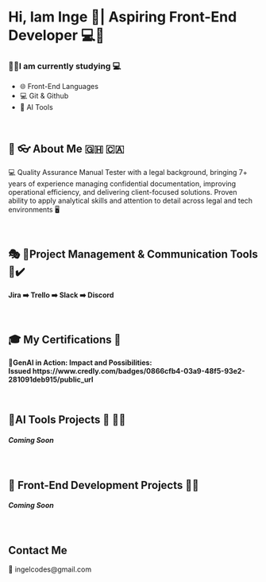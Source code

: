
<h1> Hi, Iam Inge 💜| Aspiring Front-End Developer 💻🤖 </h1>

<h3> 🧑‍🎓I am currently studying 💻 </h3>
   <p> 
   <ul> 
   <li> 🌐 Front-End Languages </li>
    <li> 💻 Git & Github </li>
     <li> 🤖 AI Tools </li>
   </ul>
   </p>
<br> 

<h2> 👧 👓 About Me 🇬🇭 🇨🇦 </h2>

<p> 💻 Quality Assurance Manual Tester with a legal background, bringing 7+ years of experience managing confidential documentation, improving operational efficiency, and delivering client-focused solutions. Proven ability to apply analytical skills and attention to detail across legal and tech environments 🖥️ </p>

<br> 
<p></p>
<h2> 🎭 🚧Project Management & Communication Tools 🏢✔️ </h2>
<p> <b> Jira ➡️ Trello ➡️ Slack ➡️ Discord </b></p>

<br> 

<h2> 🎓 My Certifications 📄 </h2>
<p> <b> 🤖GenAI in Action: Impact and Possibilities:<br>
Issued https://www.credly.com/badges/0866cfb4-03a9-48f5-93e2-281091deb915/public_url</b> 
<p> </p>
  <br> 

  <p>
  <h2> 🔰AI Tools Projects 🤖 👩‍💼</h2>
<h5> Coming Soon </h5>
  </p>

<br> 

<h2> 🔰 Front-End Development Projects 👷‍♀️ </h2>
<h5> Coming Soon </h5>

<br>

<h2> Contact Me </h2>
<p> 📧 <email> ingelcodes@gmail.com </email></p>
